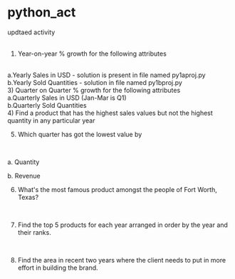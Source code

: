 # python_act
updtaed activity
<br>
<br>
1) Year-on-year % growth for the following attributes
<br>
a.Yearly Sales in USD - solution is present in file named py1aproj.py
<br>
b.Yearly Sold Quantities - solution in file named py1bproj.py
<br>
3) Quarter on Quarter % growth for the following attributes
 <br>
a.Quarterly Sales in USD (Jan-Mar is Q1)
<br>
b.Quarterly Sold Quantities
<br>
4) Find a product that has the highest sales values but not the highest quantity in any particular year
<br>

5) Which quarter has got the lowest value by
<br>

a. Quantity 
<br>

b. Revenue
<br>

6) What's the most famous product amongst the people of Fort Worth, Texas?
<br>

7) Find the top 5 products for each year arranged in order by the year and their ranks.
<br>

8) Find the area in recent two years where the client needs to put in more effort in building the brand.
